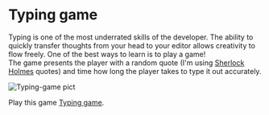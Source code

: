 # Typing game

Typing is one of the most underrated skills of the developer. The ability to quickly transfer thoughts from your head to your editor allows creativity to flow freely. One of the best ways to learn is to play a game!<br>The game presents the player with a random quote (I'm using <a href="https://en.wikipedia.org/wiki/Sherlock_Holmes">Sherlock Holmes</a> quotes) and time how long the player takes to type it out accurately.

![Typing-game pict](https://github.com/samulikn/web-dev-for-beginners/blob/main/typing-game/images/typing-game.png)

Play this game [Typing game](typing-game).
